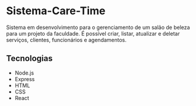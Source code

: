 # Sistema-Care-Time
Sistema em desenvolvimento para o gerenciamento de um salão de beleza para um projeto da faculdade. 
É possível criar, listar, atualizar e deletar serviços, clientes, funcionários e agendamentos.

## Tecnologias

- Node.js
- Express
- HTML
- CSS
- React



